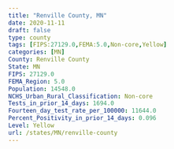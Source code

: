 ```yaml
---
title: "Renville County, MN"
date: 2020-11-11
draft: false
type: county
tags: [FIPS:27129.0,FEMA:5.0,Non-core,Yellow]
categories: [MN]
County: Renville County
State: MN
FIPS: 27129.0
FEMA_Region: 5.0
Population: 14548.0
NCHS_Urban_Rural_Classification: Non-core
Tests_in_prior_14_days: 1694.0
Fourteen_day_test_rate_per_100000: 11644.0
Percent_Positivity_in_prior_14_days: 0.096
Level: Yellow
url: /states/MN/renville-county
---
```




